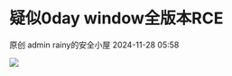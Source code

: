 #  疑似0day window全版本RCE   
原创 admin  rainy的安全小屋   2024-11-28 05:58  
  
![](https://mmbiz.qpic.cn/mmbiz_jpg/oxAVxWicAYpWohn9IKAqt7x8Z4Iz8iaiaIck2xOuTJoTzibtDSnHUUdoLicN9jfSywyAyzwsJ5gDDAEKcPqWhbb6ibcw/640?wx_fmt=jpeg&from=appmsg "")  
  
  
